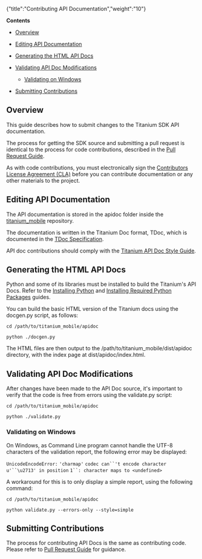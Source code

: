 {"title":"Contributing API Documentation","weight":"10"} 

**Contents**

*   [Overview](#Overview)
    
*   [Editing API Documentation](#EditingAPIDocumentation)
    
*   [Generating the HTML API Docs](#GeneratingtheHTMLAPIDocs)
    
*   [Validating API Doc Modifications](#ValidatingAPIDocModifications)
    
    *   [Validating on Windows](#ValidatingonWindows)
        
*   [Submitting Contributions](#SubmittingContributions)
    

## Overview

This guide describes how to submit changes to the Titanium SDK API documentation.

The process for getting the SDK source and submitting a pull request is identical to the process for code contributions, described in the [Pull Request Guide](/docs/appc/Titanium_SDK/Titanium_SDK_Guide/Contributing_to_Titanium/Platform_Development/Pull_Request_Guide/).

As with code contributions, you must electronically sign the [Contributors License Agreement (CLA)](http://developer.appcelerator.com/cla) before you can contribute documentation or any other materials to the project.

## Editing API Documentation

The API documentation is stored in the apidoc folder inside the [titanium\_mobile](https://github.com/appcelerator/titanium_mobile) repository.

The documentation is written in the Titanium Doc format, TDoc, which is documented in the [TDoc Specification](/docs/appc/Titanium_SDK/Titanium_SDK_Guide/Contributing_to_Titanium/Platform_Development/Specs/TDoc_Specification/).

API doc contributions should comply with the [Titanium API Doc Style Guide](/docs/appc/Titanium_SDK/Titanium_SDK_Guide/Contributing_to_Titanium/Documentation/Titanium_API_Doc_Style_Guide/).

## Generating the HTML API Docs

Python and some of its libraries must be installed to build the Titanium's API Docs. Refer to the [Installing Python](/docs/appc/Titanium_SDK/Titanium_SDK_Getting_Started/Installation_and_Configuration/Installing_Titanium_Advanced_Tools/Installing_Python/) and [Installing Required Python Packages](/docs/appc/Titanium_SDK/Titanium_SDK_Getting_Started/Installation_and_Configuration/Installing_Titanium_Advanced_Tools/Installing_Required_Python_Packages/) guides.

You can build the basic HTML version of the Titanium docs using the docgen.py script, as follows:

`cd /path/to/titanium_mobile/apidoc`

`python ./docgen.py`

The HTML files are then output to the /path/to/titanium\_mobile/dist/apidoc directory, with the index page at dist/apidoc/index.html.

## Validating API Doc Modifications

After changes have been made to the API Doc source, it's important to verify that the code is free from errors using the validate.py script:

`cd /path/to/titanium_mobile/apidoc`

`python ./validate.py`

### Validating on Windows

On Windows, as Command Line program cannot handle the UTF-8 characters of the validation report, the following error may be displayed:

`UnicodeEncodeError:` `'charmap'` `codec can``'t encode character u'``\u2713' in position` `1``: character maps to <undefined>`

A workaround for this is to only display a simple report, using the following command:

`cd /path/to/titanium_mobile/apidoc`

`python validate.py --errors-only --style=simple`

## Submitting Contributions

The process for contributing API Docs is the same as contributing code. Please refer to [Pull Request Guide](/docs/appc/Titanium_SDK/Titanium_SDK_Guide/Contributing_to_Titanium/Platform_Development/Pull_Request_Guide/) for guidance.